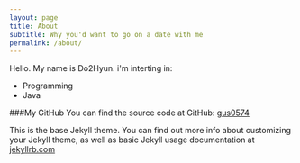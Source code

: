 ```yaml
---
layout: page
title: About
subtitle: Why you'd want to go on a date with me
permalink: /about/
---
```


Hello. My name is Do2Hyun. i'm interting in:

* Programming
* Java

###My GitHub
You can find the source code at GitHub:
[gus0574][gus0574-GitHub]

This is the base Jekyll theme. You can find out more info about customizing your Jekyll theme, as well as basic Jekyll usage documentation at [jekyllrb.com](https://jekyllrb.com/)




[gus0574-GitHub]: https://github.com/gus0574
